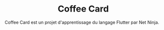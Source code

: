 <h1 align="center">Coffee Card</h1>

Coffee Card est un projet d'apprentissage du langage Flutter par Net Ninja.
